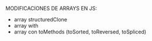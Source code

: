 MODIFICACIONES DE ARRAYS EN JS: 
- array structuredClone
- array with
- array con toMethods (toSorted, toReversed, toSpliced)